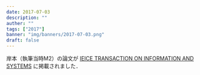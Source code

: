 ```yaml
---
date: 2017-07-03
description: ""
auther: ""
tags: ["2017"]
banner: "img/banners/2017-07-03.png"
draft: false
---
```

岸本（執筆当時M2）の論文が [IEICE TRANSACTION ON INFORMATION AND SYSTEMS](https://search.ieice.org/bin/summary.php?id=e100-d_7_1505) に掲載されました．
